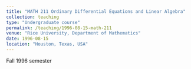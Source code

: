 ```yaml
---
title: "MATH 211 Ordinary Differential Equations and Linear Algebra"
collection: teaching
type: "Undergraduate course"
permalink: /teaching/1996-08-15-math-211
venue: "Rice University, Department of Mathematics"
date: 1996-08-15
location: "Houston, Texas, USA"
---
```


Fall 1996 semester
